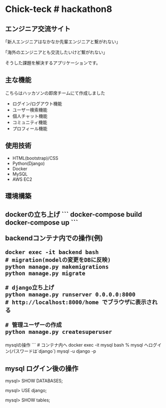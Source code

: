 <h1>Chick-teck # hackathon8</h1>
<section>
<h2>エンジニア交流サイト</h2>
<p>｢新人エンジニアはなかなか先輩エンジニアと繋がれない｣</p>
<p>｢海外のエンジニアとも交流したいけど繋がれない｣</p>
<p>そうした課題を解決するアプリケーションです。</p>
</section>

<section>
<h2>主な機能</h2>
<p>こちらはハッカソンの即席チームにて作成しました</p>
<ul>
    <li>ログイン/ログアウト機能</li>
    <li>ユーザー検索機能</li>
    <li>個人チャット機能</li>
    <li>コミュニティ機能</li>
    <li>プロフィール機能</li>
</ul>
</section>

<section>
<h2>使用技術</h2>
<ul>
    <li>HTML(bootstrap)/CSS</li>
    <li>Python(Django)</li>
    <li>Docker</li>
    <li>MySQL</li>
    <li>AWS EC2</li>
</ul>
</section>

<section>
<h2>環境構築<h2>
dockerの立ち上げ
```
docker-compose build
docker-compose up
```

backendコンテナ内での操作(例)
```
docker exec -it backend bash
# migration(modelの変更をDBに反映)
python manage.py makemigrations
python manage.py migrate

# django立ち上げ
python manage.py runserver 0.0.0.0:8000
# http://localhost:8000/home でブラウザに表示される

# 管理ユーザーの作成
python manage.py createsuperuser
```
</section>

<section>
mysqlの操作
```
# コンテナ内へ
docker exec -it mysql bash
% mysql へログイン(パスワードは`django`)
mysql -u django -p

# mysql ログイン後の操作

mysql> SHOW DATABASES;

mysql> USE django;

mysql> SHOW tables;
</section>
